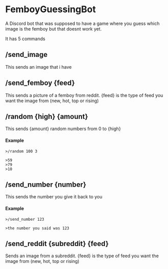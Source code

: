 # FemboyGuessingBot
A Discord bot that was supposed to have a game where you guess which image is the femboy but that doesnt work yet.

It has 5 commands

## /send_image
This sends an image that i have

## /send_femboy {feed}
This sends a picture of a femboy from reddit. {feed} is the type of feed you want the image from (new, hot, top or rising)

## /random {high} {amount}
This sends {amount} random numbers from 0 to {high} 

#### Example
```
>/random 100 3
```
```
>59
>79
>10
```
## /send_number {number}
This sends the number you give it back to you

#### Example
```
>/send_number 123
```
```
>the number you said was 123
```
## /send_reddit {subreddit} {feed}
Sends an image from a subreddit. {feed} is the type of feed you want the image from (new, hot, top or rising)
